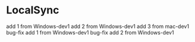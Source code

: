# LocalSync
add 1 from Windows-dev1
add 2 from Windows-dev1
add 3 from mac-dev1
bug-fix add 1 from Windows-dev1
bug-fix add 2 from Windows-dev1